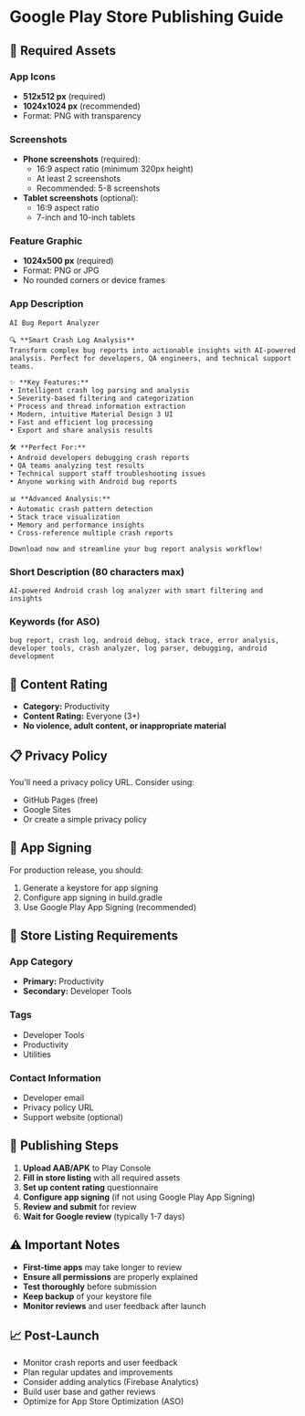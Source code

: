 # Google Play Store Publishing Guide

## 📱 Required Assets

### App Icons
- **512x512 px** (required)
- **1024x1024 px** (recommended)
- Format: PNG with transparency

### Screenshots
- **Phone screenshots** (required):
  - 16:9 aspect ratio (minimum 320px height)
  - At least 2 screenshots
  - Recommended: 5-8 screenshots
- **Tablet screenshots** (optional):
  - 16:9 aspect ratio
  - 7-inch and 10-inch tablets

### Feature Graphic
- **1024x500 px** (required)
- Format: PNG or JPG
- No rounded corners or device frames

### App Description
```
AI Bug Report Analyzer

🔍 **Smart Crash Log Analysis**
Transform complex bug reports into actionable insights with AI-powered analysis. Perfect for developers, QA engineers, and technical support teams.

✨ **Key Features:**
• Intelligent crash log parsing and analysis
• Severity-based filtering and categorization
• Process and thread information extraction
• Modern, intuitive Material Design 3 UI
• Fast and efficient log processing
• Export and share analysis results

🛠 **Perfect For:**
• Android developers debugging crash reports
• QA teams analyzing test results
• Technical support staff troubleshooting issues
• Anyone working with Android bug reports

📊 **Advanced Analysis:**
• Automatic crash pattern detection
• Stack trace visualization
• Memory and performance insights
• Cross-reference multiple crash reports

Download now and streamline your bug report analysis workflow!
```

### Short Description (80 characters max)
```
AI-powered Android crash log analyzer with smart filtering and insights
```

### Keywords (for ASO)
```
bug report, crash log, android debug, stack trace, error analysis, developer tools, crash analyzer, log parser, debugging, android development
```

## 🎯 Content Rating
- **Category:** Productivity
- **Content Rating:** Everyone (3+)
- **No violence, adult content, or inappropriate material**

## 📋 Privacy Policy
You'll need a privacy policy URL. Consider using:
- GitHub Pages (free)
- Google Sites
- Or create a simple privacy policy

## 🔐 App Signing
For production release, you should:
1. Generate a keystore for app signing
2. Configure app signing in build.gradle
3. Use Google Play App Signing (recommended)

## 📝 Store Listing Requirements

### App Category
- **Primary:** Productivity
- **Secondary:** Developer Tools

### Tags
- Developer Tools
- Productivity
- Utilities

### Contact Information
- Developer email
- Privacy policy URL
- Support website (optional)

## 🚀 Publishing Steps

1. **Upload AAB/APK** to Play Console
2. **Fill in store listing** with all required assets
3. **Set up content rating** questionnaire
4. **Configure app signing** (if not using Google Play App Signing)
5. **Review and submit** for review
6. **Wait for Google review** (typically 1-7 days)

## ⚠️ Important Notes

- **First-time apps** may take longer to review
- **Ensure all permissions** are properly explained
- **Test thoroughly** before submission
- **Keep backup** of your keystore file
- **Monitor reviews** and user feedback after launch

## 📈 Post-Launch

- Monitor crash reports and user feedback
- Plan regular updates and improvements
- Consider adding analytics (Firebase Analytics)
- Build user base and gather reviews
- Optimize for App Store Optimization (ASO) 